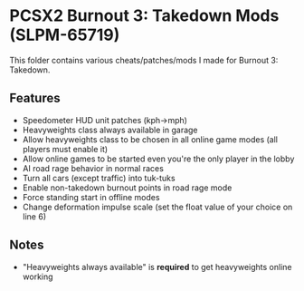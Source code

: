 # PCSX2 Burnout 3: Takedown Mods (SLPM-65719)

This folder contains various cheats/patches/mods I made for Burnout 3: Takedown.

## Features
- Speedometer HUD unit patches (kph->mph)
- Heavyweights class always available in garage
- Allow heavyweights class to be chosen in all online game modes (all players must enable it)
- Allow online games to be started even you're the only player in the lobby
- AI road rage behavior in normal races
- Turn all cars (except traffic) into tuk-tuks
- Enable non-takedown burnout points in road rage mode
- Force standing start in offline modes
- Change deformation impulse scale (set the float value of your choice on line 6)

## Notes
- "Heavyweights always available" is **required** to get heavyweights online working
